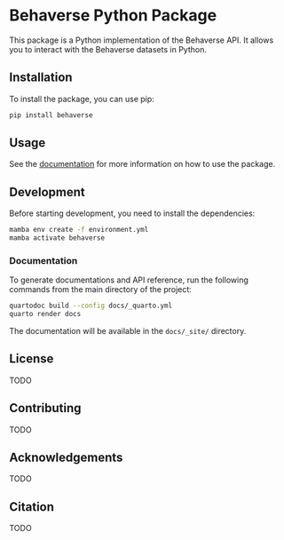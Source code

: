 # Behaverse Python Package

This package is a Python implementation of the Behaverse API. It allows you to interact with the Behaverse datasets in Python.

## Installation

To install the package, you can use pip:

```bash
pip install behaverse
```

## Usage

See the [documentation](https://behaverse.github.io/) for more information on how to use the package.



## Development

Before starting development, you need to install the dependencies:

```bash
mamba env create -f environment.yml
mamba activate behaverse
```

### Documentation

To generate documentations and API reference, run the following commands from the main directory of the project:

```bash
quartodoc build --config docs/_quarto.yml
quarto render docs
```

The documentation will be available in the `docs/_site/` directory.

## License

TODO

## Contributing

TODO

## Acknowledgements

TODO

## Citation

TODO
